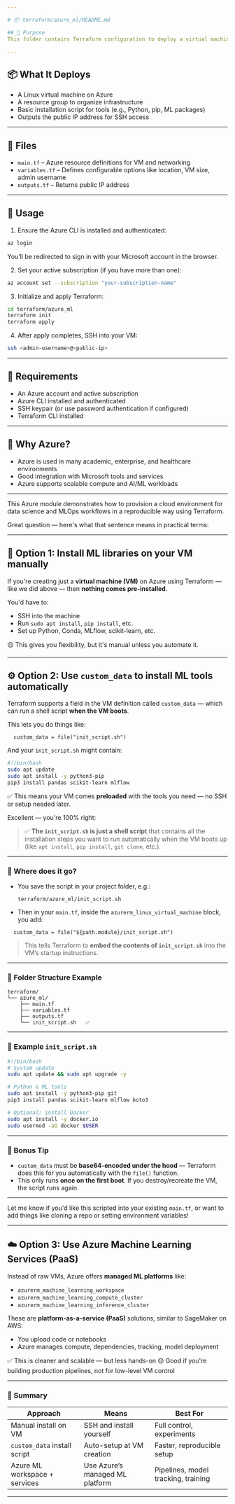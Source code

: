 ```yaml
---

# 📦 terraform/azure_ml/README.md

## 📍 Purpose
This folder contains Terraform configuration to deploy a virtual machine in **Microsoft Azure**, designed to support MLOps workflows and bioinformatics pipelines.

---
```


## 📦 What It Deploys
- A Linux virtual machine on Azure
- A resource group to organize infrastructure
- Basic installation script for tools (e.g., Python, pip, ML packages)
- Outputs the public IP address for SSH access

---

## 📁 Files
- `main.tf` – Azure resource definitions for VM and networking
- `variables.tf` – Defines configurable options like location, VM size, admin username
- `outputs.tf` – Returns public IP address

---

## 🚀 Usage
1. Ensure the Azure CLI is installed and authenticated:
```bash
az login
```
You’ll be redirected to sign in with your Microsoft account in the browser.

2. Set your active subscription (if you have more than one):
```bash
az account set --subscription "your-subscription-name"
```

3. Initialize and apply Terraform:
```bash
cd terraform/azure_ml
terraform init
terraform apply
```

4. After apply completes, SSH into your VM:
```bash
ssh <admin-username>@<public-ip>
```

---

## 🔐 Requirements
- An Azure account and active subscription
- Azure CLI installed and authenticated
- SSH keypair (or use password authentication if configured)
- Terraform CLI installed

---

## 🧠 Why Azure?
- Azure is used in many academic, enterprise, and healthcare environments
- Good integration with Microsoft tools and services
- Azure supports scalable compute and AI/ML workloads

---

This Azure module demonstrates how to provision a cloud environment for data science and MLOps workflows in a reproducible way using Terraform.

Great question — here's what that sentence means in practical terms:

---

## 🧩 Option 1: **Install ML libraries on your VM manually**

If you're creating just a **virtual machine (VM)** on Azure using Terraform — like we did above — then **nothing comes pre-installed**.

You'd have to:

* SSH into the machine
* Run `sudo apt install`, `pip install`, etc.
* Set up Python, Conda, MLflow, scikit-learn, etc.

🟡 This gives you flexibility, but it's manual unless you automate it.

---

## ⚙️ Option 2: **Use `custom_data` to install ML tools automatically**

Terraform supports a field in the VM definition called `custom_data` — which can run a shell script **when the VM boots**.

This lets you do things like:

```hcl
  custom_data = file("init_script.sh")
```

And your `init_script.sh` might contain:

```bash
#!/bin/bash
sudo apt update
sudo apt install -y python3-pip
pip3 install pandas scikit-learn mlflow
```

✅ This means your VM comes **preloaded** with the tools you need — no SSH or setup needed later.

Excellent — you're 100% right:

> ✅ **The `init_script.sh` is just a shell script** that contains all the installation steps you want to run automatically when the VM boots up (like `apt install`, `pip install`, `git clone`, etc.).

---

### 📌 Where does it go?

* You save the script in your project folder, e.g.:

  ```
  terraform/azure_ml/init_script.sh
  ```

* Then in your `main.tf`, inside the `azurerm_linux_virtual_machine` block, you add:

```hcl
  custom_data = file("${path.module}/init_script.sh")
```

> This tells Terraform to **embed the contents of `init_script.sh`** into the VM’s startup instructions.

---

### 📁 Folder Structure Example

```
terraform/
└── azure_ml/
    ├── main.tf
    ├── variables.tf
    ├── outputs.tf
    └── init_script.sh   ✅
```

---

### 📜 Example `init_script.sh`

```bash
#!/bin/bash
# System update
sudo apt update && sudo apt upgrade -y

# Python & ML tools
sudo apt install -y python3-pip git
pip3 install pandas scikit-learn mlflow boto3

# Optional: install Docker
sudo apt install -y docker.io
sudo usermod -aG docker $USER
```

---

### 🧠 Bonus Tip

* `custom_data` must be **base64-encoded under the hood** — Terraform does this for you automatically with the `file()` function.
* This only runs **once on the first boot**. If you destroy/recreate the VM, the script runs again.

---

Let me know if you'd like this scripted into your existing `main.tf`, or want to add things like cloning a repo or setting environment variables!

---

## ☁️ Option 3: **Use Azure Machine Learning Services (PaaS)**

Instead of raw VMs, Azure offers **managed ML platforms** like:

* `azurerm_machine_learning_workspace`
* `azurerm_machine_learning_compute_cluster`
* `azurerm_machine_learning_inference_cluster`

These are **platform-as-a-service (PaaS)** solutions, similar to SageMaker on AWS:

* You upload code or notebooks
* Azure manages compute, dependencies, tracking, model deployment

✅ This is cleaner and scalable — but less hands-on
🟡 Good if you're building production pipelines, not for low-level VM control

---

### 🧠 Summary

| Approach                      | Means                           | Best For                            |
| ----------------------------- | ------------------------------- | ----------------------------------- |
| Manual install on VM          | SSH and install yourself        | Full control, experiments           |
| `custom_data` install script  | Auto-setup at VM creation       | Faster, reproducible setup          |
| Azure ML workspace + services | Use Azure’s managed ML platform | Pipelines, model tracking, training |

---


